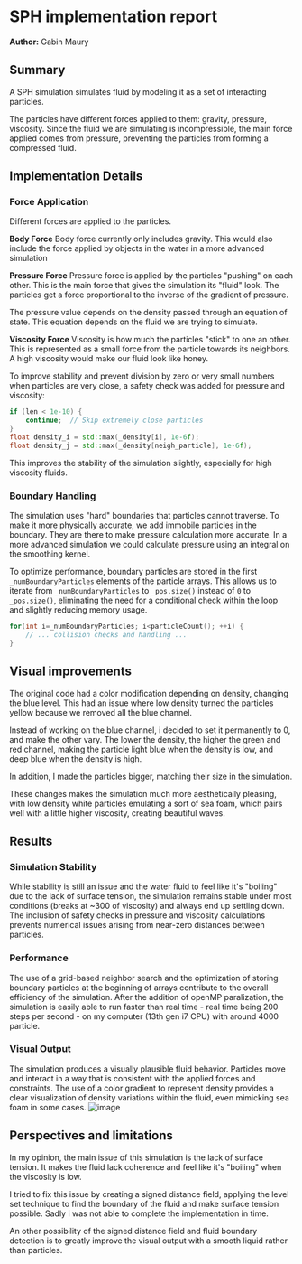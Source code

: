 # SPH implementation report
**Author:** Gabin Maury
## Summary

A SPH simulation simulates fluid by modeling it as a set of interacting particles.

The particles have different forces applied to them: gravity, pressure, viscosity. Since the fluid we are simulating is incompressible, the main force applied comes from pressure, preventing the particles from forming a compressed fluid. 
## Implementation Details

### Force Application

Different forces are applied to the particles.

**Body Force**
Body force currently only includes gravity. This would also include the force applied by objects in the water in a more advanced simulation

**Pressure Force**
Pressure force is applied by the particles "pushing" on each other. This is the main force that gives the simulation its "fluid" look. The particles get a force proportional to the inverse of the gradient of pressure.

The pressure value depends on the density passed through an equation of state. This equation depends on the fluid we are trying to simulate.

**Viscosity Force**
Viscosity is how much the particles "stick" to one an other. This is represented as a small force from the particle towards its neighbors. A high viscosity would make our fluid look like honey.

To improve stability and prevent division by zero or very small numbers when particles are very close, a safety check was added for pressure and viscosity:

```cpp
if (len < 1e-10) {
    continue;  // Skip extremely close particles
}
float density_i = std::max(_density[i], 1e-6f);
float density_j = std::max(_density[neigh_particle], 1e-6f);
```

This improves the stability of the simulation slightly, especially for high viscosity fluids.
### Boundary Handling

The simulation uses "hard" boundaries that particles cannot traverse. To make it more physically accurate, we add immobile particles in the boundary. They are there to make pressure calculation more accurate. In a more advanced simulation we could calculate pressure using an integral on the smoothing kernel.

To optimize performance, boundary particles are stored in the first `_numBoundaryParticles` elements of the particle arrays. This allows us to iterate from `_numBoundaryParticles` to `_pos.size()` instead of `0` to `_pos.size()`, eliminating the need for a conditional check within the loop and slightly reducing memory usage.

```cpp
for(int i=_numBoundaryParticles; i<particleCount(); ++i) {
    // ... collision checks and handling ...
}
```

## Visual improvements

The original code had a color modification depending on density, changing the blue level. This had an issue where low density turned the particles yellow because we removed all the blue channel.

Instead of working on the blue channel, i decided to set it permanently to 0, and make the other vary. The lower the density, the higher the green and red channel, making the particle light blue when the density is low, and deep blue when the density is high.

In addition, I made the particles bigger, matching their size in the simulation.

These changes makes the simulation much more aesthetically pleasing, with low density white particles emulating a sort of sea foam, which pairs well with a little higher viscosity, creating beautiful waves. 

## Results

### Simulation Stability

While stability is still an issue and the water fluid to feel like it's "boiling" due to the lack of surface tension, the simulation remains stable under most conditions (breaks at ~300 of viscosity) and always end up settling down. The inclusion of safety checks in pressure and viscosity calculations prevents numerical issues arising from near-zero distances between particles.

### Performance

The use of a grid-based neighbor search and the optimization of storing boundary particles at the beginning of arrays contribute to the overall efficiency of the simulation. After the addition of openMP paralization, the simulation is easily able to run faster than real time - real time being 200 steps per second - on my computer (13th gen i7 CPU) with around 4000 particle.

### Visual Output

The simulation produces a visually plausible fluid behavior. Particles move and interact in a way that is consistent with the applied forces and constraints. The use of a color gradient to represent density provides a clear visualization of density variations within the fluid, even mimicking sea foam in some cases.
![image](https://github.com/user-attachments/assets/e93d346f-ff15-45b1-b504-1e06ae1d45cb)

## Perspectives and limitations

In my opinion, the main issue of this simulation is the lack of surface tension. It makes the fluid lack coherence and feel like it's "boiling" when the viscosity is low.

I tried to fix this issue by creating a signed distance field, applying the level set technique to find the boundary of the fluid and make surface tension possible. Sadly i was not able to complete the implementation in time.

An other possibility of the signed distance field and fluid boundary detection is to greatly improve the visual output with a smooth liquid rather than particles.


